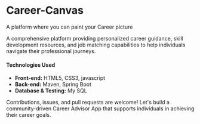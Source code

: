 # Career-Canvas 
A platform where you can paint your Career picture

A comprehensive platform providing personalized career guidance, skill development resources, and job matching capabilities to help individuals navigate their professional journeys.

#### Technologies Used
- **Front-end:** HTML5, CSS3, javascript
- **Back-end:** Maven, Spring Boot
- **Database & Testing:** My SQL


Contributions, issues, and pull requests are welcome! Let's build a community-driven Career Advisor App that supports individuals in achieving their career goals.
